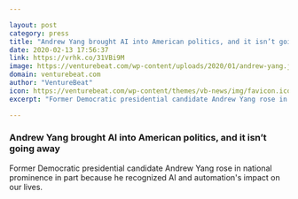 ```yaml
---

layout: post
category: press
title: "Andrew Yang brought AI into American politics, and it isn’t going away"
date: 2020-02-13 17:56:37
link: https://vrhk.co/31VBi9M
image: https://venturebeat.com/wp-content/uploads/2020/01/andrew-yang.jpg?w=1200&strip=all
domain: venturebeat.com
author: "VentureBeat"
icon: https://venturebeat.com/wp-content/themes/vb-news/img/favicon.ico
excerpt: "Former Democratic presidential candidate Andrew Yang rose in national prominence in part because he recognized AI and automation's impact on our lives."

---
```


### Andrew Yang brought AI into American politics, and it isn’t going away

Former Democratic presidential candidate Andrew Yang rose in national prominence in part because he recognized AI and automation's impact on our lives.